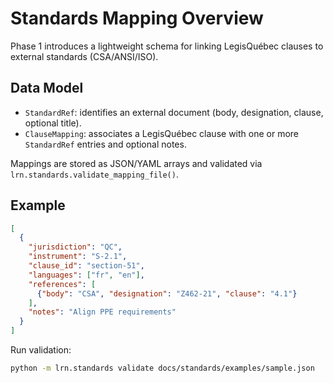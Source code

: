 # Standards Mapping Overview

Phase 1 introduces a lightweight schema for linking LegisQuébec clauses to external standards (CSA/ANSI/ISO).

## Data Model
- `StandardRef`: identifies an external document (body, designation, clause, optional title).
- `ClauseMapping`: associates a LegisQuébec clause with one or more `StandardRef` entries and optional notes.

Mappings are stored as JSON/YAML arrays and validated via `lrn.standards.validate_mapping_file()`.

## Example
```json
[
  {
    "jurisdiction": "QC",
    "instrument": "S-2.1",
    "clause_id": "section-51",
    "languages": ["fr", "en"],
    "references": [
      {"body": "CSA", "designation": "Z462-21", "clause": "4.1"}
    ],
    "notes": "Align PPE requirements"
  }
]
```

Run validation:
```bash
python -m lrn.standards validate docs/standards/examples/sample.json
```
